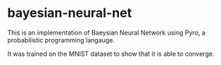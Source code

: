 # bayesian-neural-net
This is an implementation of Baeysian Neural Network using Pyro, a probabilistic programming langauge.

It was trained on the MNIST dataset to show that it is able to converge. 
